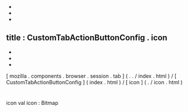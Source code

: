 -
-
-
title
:
CustomTabActionButtonConfig
.
icon
-
-
-
-
[
mozilla
.
components
.
browser
.
session
.
tab
]
(
.
.
/
index
.
html
)
/
[
CustomTabActionButtonConfig
]
(
index
.
html
)
/
[
icon
]
(
.
/
icon
.
html
)
#
icon
val
icon
:
Bitmap
